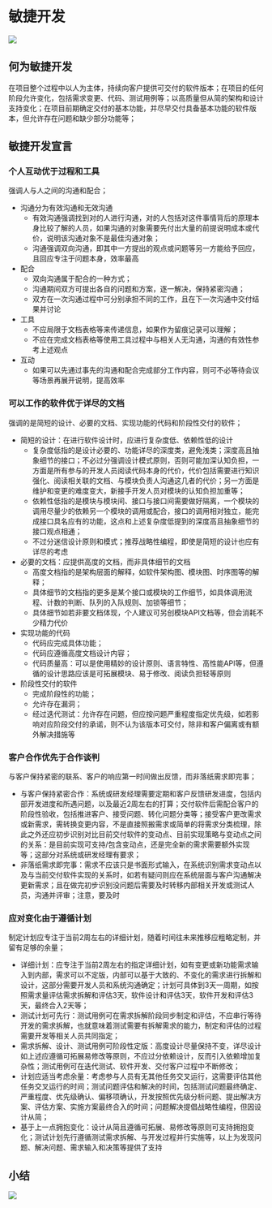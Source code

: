 # 敏捷开发

![](https://myblog-1308923350.cos.ap-guangzhou.myqcloud.com/img/敏捷开发.png)

## 何为敏捷开发

在项目整个过程中以人为主体，持续向客户提供可交付的软件版本；在项目的任何阶段允许变化，包括需求变更、代码、测试用例等；以高质量但从简的架构和设计支持变化；在项目前期确定交付的基本功能，并尽早交付具备基本功能的软件版本，但允许存在问题和缺少部分功能等；

## 敏捷开发宣言

### 个人互动优于过程和工具

强调人与人之间的沟通和配合；

- 沟通分为有效沟通和无效沟通
  - 有效沟通强调找到对的人进行沟通，对的人包括对这件事情背后的原理本身比较了解的人员，如果沟通的对象需要先付出大量的前提说明成本或代价，说明该沟通对象不是最佳沟通对象；
  - 沟通强调双向沟通，即其中一方提出的观点或问题等另一方能给予回应，且回应专注于问题本身，效率最高
- 配合
  - 双向沟通属于配合的一种方式；
  - 沟通期间双方可提出各自的问题和方案，逐一解决，保持紧密沟通；
  - 双方在一次沟通过程中可分别承担不同的工作，且在下一次沟通中交付结果并讨论
- 工具
  - 不应局限于文档表格等来传递信息，如果作为留痕记录可以理解；
  - 不应在完成文档表格等使用工具过程中与相关人无沟通，沟通的有效性参考上述观点
- 互动
  - 如果可以先通过事先的沟通和配合完成部分工作内容，则可不必等待会议等场景再展开说明，提高效率

### 可以工作的软件优于详尽的文档

强调的是简短的设计、必要的文档、实现功能的代码和阶段性交付的软件；

- 简短的设计：在进行软件设计时，应进行复杂度低、依赖性低的设计
  - 复杂度低指的是设计必要的、功能详尽的深度类，避免浅类；深度高且抽象细节的接口；不必过分强调设计模式原则，否则可能加深认知负担，一方面是所有参与的开发人员阅读代码本身的代价，代价包括需要进行知识强化、阅读相关联的文档、与模块负责人沟通这几者的代价；另一方面是维护和变更的难度变大，新接手开发人员对模块的认知负担加重等；
  - 依赖性低指的是模块与模块间、接口与接口间需要做好隔离，一个模块的调用尽量少的依赖另一个模块的调用或配合，接口的调用相对独立，能完成接口具名应有的功能，这点和上述复杂度低提到的深度高且抽象细节的接口观点相通；
  - 不过分迷信设计原则和模式；推荐战略性编程，即使是简短的设计也应有详尽的考虑
- 必要的文档：应提供高度的文档，而非具体细节的文档
  - 高度文档指的是架构层面的解释，如软件架构图、模块图、时序图等的解释；
  - 具体细节的文档指的更多是某个接口或模块的工作细节，如具体调用流程、计数的判断、队列的入队规则、加锁等细节；
  - 具体细节如若非要文档体现，个人建议可另创模块API文档等，但会消耗不少精力代价
- 实现功能的代码
  - 代码应完成具体功能；
  - 代码应遵循高度文档设计内容；
  - 代码质量高：可以是使用精妙的设计原则、语言特性、高性能API等，但遵循的设计思路应该是可拓展模块、易于修改、阅读负担轻等原则
- 阶段性交付的软件
  - 完成阶段性的功能；
  - 允许存在漏洞；
  - 经过迭代测试：允许存在问题，但应按问题严重程度指定优先级，如若影响对应阶段交付的承诺，则不认为该版本可交付，除非和客户偏离或有额外解决措施等

### 客户合作优先于合作谈判

与客户保持紧密的联系、客户的响应第一时间做出反馈，而非落纸需求即完事；

- 与客户保持紧密合作：系统或研发经理需要定期和客户反馈研发进度，包括内部开发进度和所遇问题，以及最近2周左右的打算；交付软件后需配合客户的阶段性验收，包括推进客户、接受问题、转化问题分类等；接受客户更改需求或新需求，需转换变更内容，不是直接照搬需求或简单的将需求分类梳理，除此之外还应初步识别对比目前交付软件的变动点、目前实现策略与变动点之间的关系：是目前实现可支持/包含变动点，还是完全新的需求需要额外实现等；这部分对系统或研发经理有要求；
- 非落纸需求即完事：需求不应该只是书面形式输入，在系统识别需求变动点以及与当前交付软件实现的关系时，如若有疑问则应在系统层面与客户沟通解决更新需求；且在做完初步识别没问题后需要及时转移内部相关开发或测试人员，沟通并评审；注意，要及时

### 应对变化由于遵循计划

制定计划应专注于当前2周左右的详细计划，随着时间往未来推移应粗略定制，并留有足够的余量；

- 详细计划：应专注于当前2周左右的指定详细计划，如有变更或新功能需求输入到内部，需求可以不定版，内部可以基于大致的、不变化的需求进行拆解和设计，这部分需要开发人员和系统沟通确定；计划可具体到3天一周期，如按照需求量评估需求拆解和评估3天，软件设计和评估3天，软件开发和评估3天，最终合入2天等；
- 测试计划可先行：测试用例可在需求拆解阶段同步制定和评估，不应串行等待开发的需求拆解，也就意味着测试需要有拆解需求的能力，制定和评估的过程需要开发等相关人员共同指定；
- 需求拆解、设计、测试用例可阶段性定版：高度设计尽量保持不变，详尽设计如上述应遵循可拓展易修改等原则，不应过分依赖设计，反而引入依赖增加复杂性；测试用例可在迭代测试、软件开发、交付客户过程中不断修改；
- 计划应适当考虑余量：考虑参与人员有无其他任务交叉运行，这需要评估其他任务交叉运行的时间；测试问题评估和解决的时间，包括测试问题最终确定、严重程度、优先级确认、偏移项确认，开发按照优先级分析问题、提出解决方案、评估方案、实施方案最终合入的时间；问题解决提倡战略性编程，但因设计从简；
- 基于上一点拥抱变化：设计从简且遵循可拓展、易修改等原则可支持拥抱变化；测试计划先行遵循测试需求拆解、与开发过程并行实施等，以上为发现问题、解决问题、需求输入和决策等提供了支持



## 小结

![](https://myblog-1308923350.cos.ap-guangzhou.myqcloud.com/img/敏捷开发showall.png)

